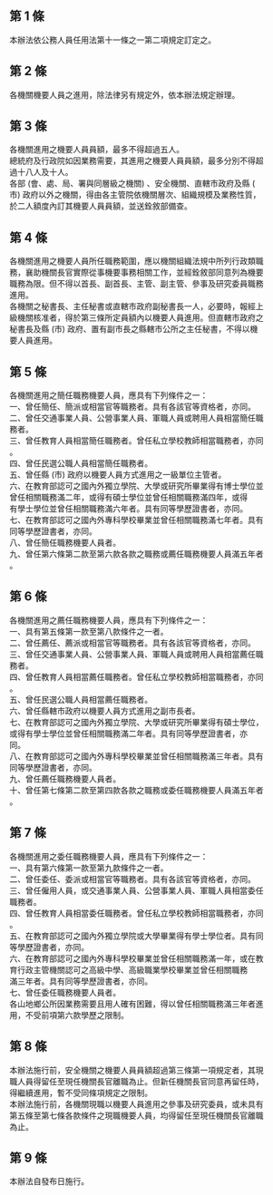 第 1 條
-------
本辦法依公務人員任用法第十一條之一第二項規定訂定之。

第 2 條
-------
各機關機要人員之進用，除法律另有規定外，依本辦法規定辦理。

第 3 條
-------
各機關進用之機要人員員額，最多不得超過五人。  
總統府及行政院如因業務需要，其進用之機要人員員額，最多分別不得超  
過十八人及十人。  
各部 (會、處、局、署與同層級之機關) 、安全機關、直轄市政府及縣 (  
市) 政府以外之機關，得由各主管院依機關層次、組織規模及業務性質，  
於二人額度內訂其機要人員員額，並送銓敘部備查。

第 4 條
-------
各機關進用之機要人員所任職務範圍，應以機關組織法規中所列行政類職  
務，襄助機關長官實際從事機要事務相關工作，並經銓敘部同意列為機要  
職務為限。但不得以首長、副首長、主管、副主管、參事及研究委員職務  
進用。  
各機關之秘書長、主任秘書或直轄市政府副秘書長一人，必要時，報經上  
級機關核准者，得於第三條所定員額內以機要人員進用。但直轄市政府之  
秘書長及縣 (市) 政府、置有副市長之縣轄市公所之主任秘書，不得以機  
要人員進用。

第 5 條
-------
各機關進用之簡任職務機要人員，應具有下列條件之一：  
一、曾任簡任、簡派或相當官等職務者。具有各該官等資格者，亦同。  
二、曾任交通事業人員、公營事業人員、軍職人員或聘用人員相當簡任職  
    務者。  
三、曾任教育人員相當簡任職務者。曾任私立學校教師相當職務者，亦同  
    。  
四、曾任民選公職人員相當簡任職務者。  
五、曾任縣 (市) 政府以機要人員方式進用之一級單位主管者。  
六、在教育部認可之國內外獨立學院、大學或研究所畢業得有博士學位並  
    曾任相關職務滿二年，或得有碩士學位並曾任相關職務滿四年，或得  
    有學士學位並曾任相關職務滿六年者。具有同等學歷證書者，亦同。  
七、在教育部認可之國內外專科學校畢業並曾任相關職務滿七年者。具有  
    同等學歷證書者，亦同。  
八、曾任簡任職務機要人員者。  
九、曾任第六條第二款至第六款各款之職務或薦任職務機要人員滿五年者  
    。

第 6 條
-------
各機關進用之薦任職務機要人員，應具有下列條件之一：  
一、具有第五條第一款至第八款條件之一者。  
二、曾任薦任、薦派或相當官等職務者。具有各該官等資格者，亦同。  
三、曾任交通事業人員、公營事業人員、軍職人員或聘用人員相當薦任職  
    務者。  
四、曾任教育人員相當薦任職務者。曾任私立學校教師相當職務者，亦同  
    。  
五、曾任民選公職人員相當薦任職務者。  
六、曾任縣轄市政府以機要人員方式進用之副市長者。  
七、在教育部認可之國內外獨立學院、大學或研究所畢業得有碩士學位，  
    或得有學士學位並曾任相關職務滿二年者。具有同等學歷證書者，亦  
    同。  
八、在教育部認可之國內外專科學校畢業並曾任相關職務滿三年者。具有  
    同等學歷證書者，亦同。  
九、曾任薦任職務機要人員者。  
十、曾任第七條第二款至第四款各款之職務或委任職務機要人員滿五年者  
    。

第 7 條
-------
各機關進用之委任職務機要人員，應具有下列條件之一：  
一、具有第六條第一款至第九款條件之一者。  
二、曾任委任、委派或相當官等職務者。具有各該官等資格者，亦同。  
三、曾任僱用人員，或交通事業人員、公營事業人員、軍職人員相當委任  
    職務者。  
四、曾任教育人員相當委任職務者。曾任私立學校教師相當職務者，亦同  
    。  
五、在教育部認可之國內外獨立學院或大學畢業得有學士學位者。具有同  
    等學歷證書者，亦同。  
六、在教育部認可之國內外專科學校畢業並曾任相關職務滿一年，或在教  
    育行政主管機關認可之高級中學、高級職業學校畢業並曾任相關職務  
    滿三年者。具有同等學歷證書者，亦同。  
七、曾任委任職務機要人員者。  
各山地鄉公所因業務需要且用人確有困難，得以曾任相關職務滿三年者進  
用，不受前項第六款學歷之限制。

第 8 條
-------
本辦法施行前，安全機關之機要人員員額超過第三條第一項規定者，其現  
職人員得留任至現任機關長官離職為止。但新任機關長官同意再留任時，  
得繼續進用，暫不受同條項規定之限制。  
本辦法施行前，各機關現職以機要人員進用之參事及研究委員，或未具有  
第五條至第七條各款條件之現職機要人員，均得留任至現任機關長官離職  
為止。

第 9 條
-------
本辦法自發布日施行。

